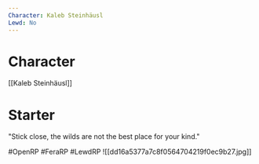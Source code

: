 ```yaml
---
Character: Kaleb Steinhäusl
Lewd: No
---
```

# Character
[[Kaleb Steinhäusl]]

# Starter
"Stick close, the wilds are not the best place for your kind." 
  

#OpenRP #FeraRP #LewdRP 
![[dd16a5377a7c8f0564704219f0ec9b27.jpg]]